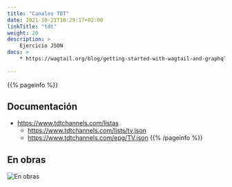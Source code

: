 ```yaml
---
title: "Canales TDT"
date: 2021-10-21T10:29:17+02:00
linkTitle: "tdt"
weight: 20
description: >
    Ejercicio JSON
docs: >
    * https://wagtail.org/blog/getting-started-with-wagtail-and-graphql/
    
---
```

{{% pageinfo %}}
## Documentación
* https://www.tdtchannels.com/listas
    * https://www.tdtchannels.com/lists/tv.json
    * https://www.tdtchannels.com/epg/TV.json
{{% /pageinfo %}}

## En obras
![En obras](https://thumbs.gfycat.com/BabyishFailingAngelfish-size_restricted.gif)

